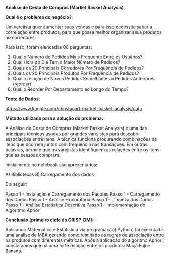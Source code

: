 <b>Análise de Cesta de Compras (Market Basket Analysis) </b>

<b>Qual é o problema do negócio?</b>

Um varejista quer aumentar suas vendas e para isso necessita saber a correlação entre produtos, para que possa melhor organizar seus produtos no corredores. 

Para isso, foram elencadas 06 perguntas:

1) Qual o Número de Pedidos Mais Frequente Entre os Usuários?
2) Qual Hora do Dia Tem o Maior Número de Pedidos?
3) Quais os 20 Principais Corredores Por Frequência de Pedidos?
4) Quais os 20 Principais Produtos Por Frequência de Pedidos?
5) Qual a relação de Novos Pedidos Semelhantes a Pedidos Anteriores (reorder)
6) Qual o Reorder Por Departamento ao Longo do Tempo?

<b>Fonte de Dados:</b>

https://www.kaggle.com/c/instacart-market-basket-analysis/data

<b>Método utilizado para a solução do problema:</b>

A Análise de Cesta de Compras (Market Basket Analysis) é uma das principais técnicas usadas por grandes varejistas para descobrir associações entre itens. A técnica funciona procurando combinações de itens que ocorrem juntos com frequência nas transações. Em outras palavras, permite que os varejistas identifiquem as relações entre os itens que as pessoas compram.

Inicialmente no notebook são apresentados:

A) Bibliotecas
B) Carregamento dos dados

E a seguir:

Passo 1 - Instalação e Carregamento dos Pacotes
Passo 1 - Carregamento dos Dados
Passo 1 - Análise Exploratória
Passo 1 - Limpeza dos Dados
Passo 1 - Análise Estatística Descritiva
Passo 1 - Implementação do Algoritmo Apriori

<b>Conclusão (primeiro ciclo do CRISP-DM):</b>

Aplicando Matemática e Estatística via programação( Python) foi executada uma análise de MBA gerando como resultado as regras de associação entre os produtos com diferentes métricas.
Após a aplicação do algoritmo Apriori, constatamos que há uma forte relação entre os produtos: Maçã Fuji e Banana.